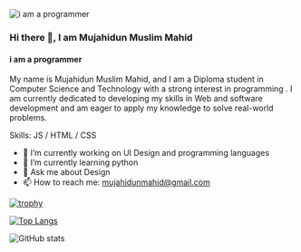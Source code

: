 ![i am a programmer](https://scontent.fcla1-1.fna.fbcdn.net/v/t39.30808-6/328273745_708847470898411_788651178928821366_n.jpg?_nc_cat=102&ccb=1-7&_nc_sid=9c7eae&_nc_eui2=AeF56ZCnn0QMPz0IcRPAVHwqahGv064k7llqEa_TriTuWdWPZ9xZpHhC8r6622NNr7QEdRhNEKswVNGYafKxjgYM&_nc_ohc=QY8Laf1FUZIAX-vi_0B&_nc_ht=scontent.fcla1-1.fna&oh=00_AfATwVLEMUuV4I7O7QgQwS8-fZr-6Qqv71cbItOzNRDtzw&oe=65B1857A)

### Hi there 👋, I am Mujahidun Muslim Mahid
#### i am a programmer

My name is Mujahidun Muslim Mahid, and I am a Diploma student in Computer Science and Technology with a strong interest in programming . I am currently dedicated to developing my skills in Web and software development and am eager to apply my knowledge to solve real-world problems.

Skills:  JS / HTML / CSS

- 🔭 I’m currently working on UI Design and programming languages 
- 🌱 I’m currently learning python 
- 💬 Ask me about Design 
- 📫 How to reach me: mujahidunmahid@gmail.com 

[![trophy](https://github-profile-trophy.vercel.app/?username=mahid19)](https://github.com/ryo-ma/github-profile-trophy)

[![Top Langs](https://github-readme-stats.vercel.app/api/top-langs/?username=mahid19)](https://github.com/anuraghazra/github-readme-stats)

![GitHub stats](https://github-readme-stats.vercel.app/api?username=mahid19&theme=shadow_red&show_icons=true)  

